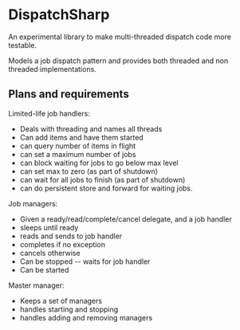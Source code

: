 DispatchSharp
=============

An experimental library to make multi-threaded dispatch code more testable.

Models a job dispatch pattern and provides both threaded and non threaded implementations.

Plans and requirements
----------------------

Limited-life job handlers:
 * Deals with threading and names all threads
 * Can add items and have them started
 * can query number of items in flight
 * can set a maximum number of jobs
 * can block waiting for jobs to go below max level
 * can set max to zero (as part of shutdown)
 * can wait for all jobs to finish (as part of shutdown)
 * can do persistent store and forward for waiting jobs.

Job managers:
 * Given a ready/read/complete/cancel delegate, and a job handler
 * sleeps until ready
 * reads and sends to job handler
 * completes if no exception
 * cancels otherwise
 * Can be stopped -- waits for job handler
 * Can be started

Master manager:
 * Keeps a set of managers
 * handles starting and stopping
 * handles adding and removing managers
